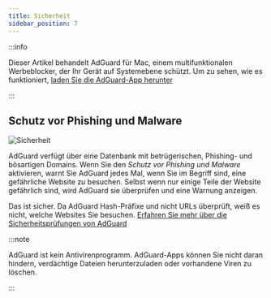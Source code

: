 ```yaml
---
title: Sicherheit
sidebar_position: 7
---
```


:::info

Dieser Artikel behandelt AdGuard für Mac, einem multifunktionalen Werbeblocker, der Ihr Gerät auf Systemebene schützt. Um zu sehen, wie es funktioniert, [laden Sie die AdGuard-App herunter](https://agrd.io/download-kb-adblock)

:::

## Schutz vor Phishing und Malware

![Sicherheit](https://cdn.adtidy.org/content/kb/ad_blocker/mac/security.png)

AdGuard verfügt über eine Datenbank mit betrügerischen, Phishing- und bösartigen Domains. Wenn Sie den _Schutz vor Phishing und Malware_ aktivieren, warnt Sie AdGuard jedes Mal, wenn Sie im Begriff sind, eine gefährliche Website zu besuchen. Selbst wenn nur einige Teile der Website gefährlich sind, wird AdGuard sie überprüfen und eine Warnung anzeigen.

Das ist sicher. Da AdGuard Hash-Präfixe und nicht URLs überprüft, weiß es nicht, welche Websites Sie besuchen. [Erfahren Sie mehr über die Sicherheitsprüfungen von AdGuard](/general/browsing-security)

:::note

AdGuard ist kein Antivirenprogramm. AdGuard-Apps können Sie nicht daran hindern, verdächtige Dateien herunterzuladen oder vorhandene Viren zu löschen.

:::
